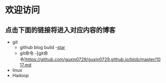 ﻿# 欢迎访问
## 点击下面的链接将进入对应内容的博客
- git
	- github blog build
 	-[star](https://github.com/guxin0729/guxin0729.github.io/blob/master/He.md)
	- git命令
	-[git命令]https://github.com/guxin0729/guxin0729.github.io/blob/master/1017.md
- linux
- Hadoop	
